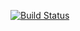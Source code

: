 [![Build Status](http://localhost:8080/buildStatus/icon?job=cmake-tests)](http://localhost:8080/job/cmake-tests/)